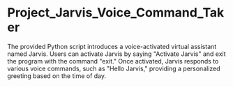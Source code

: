 # Project_Jarvis_Voice_Command_Taker
The provided Python script introduces a voice-activated virtual assistant named Jarvis. Users can activate Jarvis by saying "Activate Jarvis" and exit the program with the command "exit." Once activated, Jarvis responds to various voice commands, such as "Hello Jarvis," providing a personalized greeting based on the time of day.
